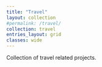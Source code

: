 ```yaml
---
title: "Travel"
layout: collection
#permalink: /travel/
collection: travel
entries_layout: grid
classes: wide
---
```

Collection of travel related projects.